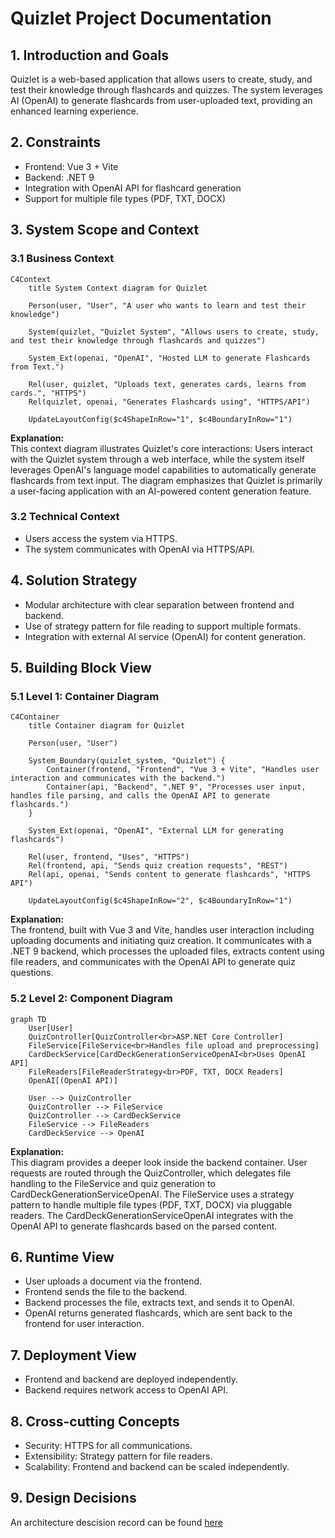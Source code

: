 # Quizlet Project Documentation

## 1. Introduction and Goals

Quizlet is a web-based application that allows users to create, study, and test their knowledge through flashcards and quizzes. The system leverages AI (OpenAI) to generate flashcards from user-uploaded text, providing an enhanced learning experience.

## 2. Constraints

- Frontend: Vue 3 + Vite
- Backend: .NET 9
- Integration with OpenAI API for flashcard generation
- Support for multiple file types (PDF, TXT, DOCX)

## 3. System Scope and Context

### 3.1 Business Context

```mermaid
C4Context
    title System Context diagram for Quizlet

    Person(user, "User", "A user who wants to learn and test their knowledge")
    
    System(quizlet, "Quizlet System", "Allows users to create, study, and test their knowledge through flashcards and quizzes")
    
    System_Ext(openai, "OpenAI", "Hosted LLM to generate Flashcards from Text.")
    
    Rel(user, quizlet, "Uploads text, generates cards, learns from cards.", "HTTPS")
    Rel(quizlet, openai, "Generates Flashcards using", "HTTPS/API")
    
    UpdateLayoutConfig($c4ShapeInRow="1", $c4BoundaryInRow="1")
```

**Explanation:**  
This context diagram illustrates Quizlet's core interactions: Users interact with the Quizlet system through a web interface, while the system itself leverages OpenAI's language model capabilities to automatically generate flashcards from text input. The diagram emphasizes that Quizlet is primarily a user-facing application with an AI-powered content generation feature.

### 3.2 Technical Context

- Users access the system via HTTPS.
- The system communicates with OpenAI via HTTPS/API.

## 4. Solution Strategy

- Modular architecture with clear separation between frontend and backend.
- Use of strategy pattern for file reading to support multiple formats.
- Integration with external AI service (OpenAI) for content generation.

## 5. Building Block View

### 5.1 Level 1: Container Diagram

```mermaid
C4Container
    title Container diagram for Quizlet

    Person(user, "User")

    System_Boundary(quizlet_system, "Quizlet") {
        Container(frontend, "Frontend", "Vue 3 + Vite", "Handles user interaction and communicates with the backend.")
        Container(api, "Backend", ".NET 9", "Processes user input, handles file parsing, and calls the OpenAI API to generate flashcards.")
    }

    System_Ext(openai, "OpenAI", "External LLM for generating flashcards")

    Rel(user, frontend, "Uses", "HTTPS")
    Rel(frontend, api, "Sends quiz creation requests", "REST")
    Rel(api, openai, "Sends content to generate flashcards", "HTTPS API")

    UpdateLayoutConfig($c4ShapeInRow="2", $c4BoundaryInRow="1")
```

**Explanation:**  
The frontend, built with Vue 3 and Vite, handles user interaction including uploading documents and initiating quiz creation. It communicates with a .NET 9 backend, which processes the uploaded files, extracts content using file readers, and communicates with the OpenAI API to generate quiz questions.

### 5.2 Level 2: Component Diagram

```mermaid
graph TD
    User[User]
    QuizController[QuizController<br>ASP.NET Core Controller]
    FileService[FileService<br>Handles file upload and preprocessing]
    CardDeckService[CardDeckGenerationServiceOpenAI<br>Uses OpenAI API]
    FileReaders[FileReaderStrategy<br>PDF, TXT, DOCX Readers]
    OpenAI[(OpenAI API)]

    User --> QuizController
    QuizController --> FileService
    QuizController --> CardDeckService
    FileService --> FileReaders
    CardDeckService --> OpenAI
```

**Explanation:**  
This diagram provides a deeper look inside the backend container. User requests are routed through the QuizController, which delegates file handling to the FileService and quiz generation to CardDeckGenerationServiceOpenAI. The FileService uses a strategy pattern to handle multiple file types (PDF, TXT, DOCX) via pluggable readers. The CardDeckGenerationServiceOpenAI integrates with the OpenAI API to generate flashcards based on the parsed content.

## 6. Runtime View

- User uploads a document via the frontend.
- Frontend sends the file to the backend.
- Backend processes the file, extracts text, and sends it to OpenAI.
- OpenAI returns generated flashcards, which are sent back to the frontend for user interaction.

## 7. Deployment View

- Frontend and backend are deployed independently.
- Backend requires network access to OpenAI API.

## 8. Cross-cutting Concepts

- Security: HTTPS for all communications.
- Extensibility: Strategy pattern for file readers.
- Scalability: Frontend and backend can be scaled independently.

## 9. Design Decisions
An architecture descision record can be found [here](./adr.md)